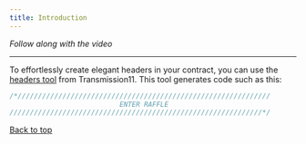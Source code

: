 ```yaml
---
title: Introduction
---
```


_Follow along with the video_

---

<a name="top"></a>

To effortlessly create elegant headers in your contract, you can use the [headers tool](https://github.com/transmissions11/headers) from Transmission11. This tool generates code such as this:

```js
/*//////////////////////////////////////////////////////////////
                           ENTER RAFFLE
//////////////////////////////////////////////////////////////*/
```

[Back to top](#top)

